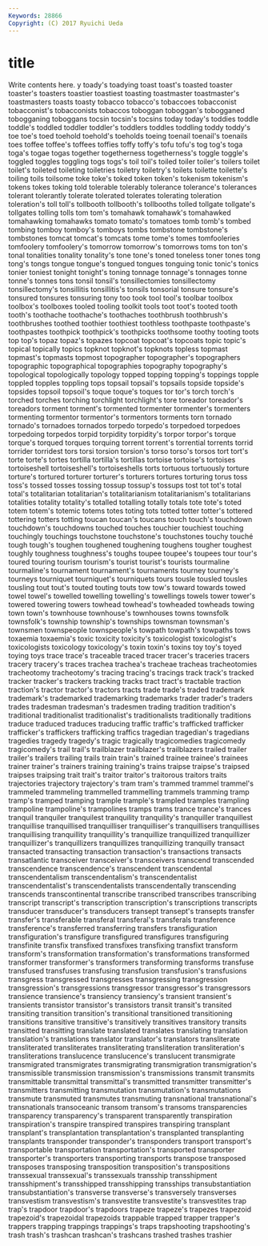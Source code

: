 ```yaml
---
Keywords: 28866 
Copyright: (C) 2017 Ryuichi Ueda
---
```


# title

Write contents here.
y toady's toadying toast toast's toasted toaster toaster's toasters
toastier toastiest toasting toastmaster toastmaster's toastmasters toasts toasty tobacco tobacco's
tobaccoes tobacconist tobacconist's tobacconists tobaccos toboggan toboggan's tobogganed tobogganing toboggans
tocsin tocsin's tocsins today today's toddies toddle toddle's toddled toddler
toddler's toddlers toddles toddling toddy toddy's toe toe's toed toehold
toehold's toeholds toeing toenail toenail's toenails toes toffee toffee's toffees
toffies toffy toffy's tofu tofu's tog tog's toga toga's togae
togas together togetherness togetherness's toggle toggle's toggled toggles toggling togs
togs's toil toil's toiled toiler toiler's toilers toilet toilet's toileted
toileting toiletries toiletry toiletry's toilets toilette toilette's toiling toils toilsome
toke toke's toked token token's tokenism tokenism's tokens tokes toking
told tolerable tolerably tolerance tolerance's tolerances tolerant tolerantly tolerate tolerated
tolerates tolerating toleration toleration's toll toll's tollbooth tollbooth's tollbooths tolled
tollgate tollgate's tollgates tolling tolls tom tom's tomahawk tomahawk's tomahawked
tomahawking tomahawks tomato tomato's tomatoes tomb tomb's tombed tombing tomboy
tomboy's tomboys tombs tombstone tombstone's tombstones tomcat tomcat's tomcats tome
tome's tomes tomfooleries tomfoolery tomfoolery's tomorrow tomorrow's tomorrows toms ton
ton's tonal tonalities tonality tonality's tone tone's toned toneless toner
tones tong tong's tongs tongue tongue's tongued tongues tonguing tonic
tonic's tonics tonier toniest tonight tonight's toning tonnage tonnage's tonnages
tonne tonne's tonnes tons tonsil tonsil's tonsillectomies tonsillectomy tonsillectomy's tonsillitis
tonsillitis's tonsils tonsorial tonsure tonsure's tonsured tonsures tonsuring tony too
took tool tool's toolbar toolbox toolbox's toolboxes tooled tooling toolkit
tools toot toot's tooted tooth tooth's toothache toothache's toothaches toothbrush
toothbrush's toothbrushes toothed toothier toothiest toothless toothpaste toothpaste's toothpastes toothpick
toothpick's toothpicks toothsome toothy tooting toots top top's topaz topaz's
topazes topcoat topcoat's topcoats topic topic's topical topically topics topknot
topknot's topknots topless topmast topmast's topmasts topmost topographer topographer's topographers
topographic topographical topographies topography topography's topological topologically topology topped topping
topping's toppings topple toppled topples toppling tops topsail topsail's topsails
topside topside's topsides topsoil topsoil's toque toque's toques tor tor's
torch torch's torched torches torching torchlight torchlight's tore toreador toreador's
toreadors torment torment's tormented tormenter tormenter's tormenters tormenting tormentor tormentor's
tormentors torments torn tornado tornado's tornadoes tornados torpedo torpedo's torpedoed
torpedoes torpedoing torpedos torpid torpidity torpidity's torpor torpor's torque torque's
torqued torques torquing torrent torrent's torrential torrents torrid torrider torridest
tors torsi torsion torsion's torso torso's torsos tort tort's torte
torte's tortes tortilla tortilla's tortillas tortoise tortoise's tortoises tortoiseshell tortoiseshell's
tortoiseshells torts tortuous tortuously torture torture's tortured torturer torturer's torturers
tortures torturing torus toss toss's tossed tosses tossing tossup tossup's
tossups tost tot tot's total total's totalitarian totalitarian's totalitarianism totalitarianism's
totalitarians totalities totality totality's totalled totalling totally totals tote tote's
toted totem totem's totemic totems totes toting tots totted totter
totter's tottered tottering totters totting toucan toucan's toucans touch touch's
touchdown touchdown's touchdowns touched touches touchier touchiest touching touchingly touchings
touchstone touchstone's touchstones touchy touché tough tough's toughen toughened toughening
toughens tougher toughest toughly toughness toughness's toughs toupee toupee's toupees
tour tour's toured touring tourism tourism's tourist tourist's tourists tourmaline
tourmaline's tournament tournament's tournaments tourney tourney's tourneys tourniquet tourniquet's tourniquets
tours tousle tousled tousles tousling tout tout's touted touting touts
tow tow's toward towards towed towel towel's towelled towelling towelling's
towellings towels tower tower's towered towering towers towhead towhead's towheaded
towheads towing town town's townhouse townhouse's townhouses towns townsfolk townsfolk's
township township's townships townsman townsman's townsmen townspeople townspeople's towpath towpath's
towpaths tows toxaemia toxaemia's toxic toxicity toxicity's toxicologist toxicologist's toxicologists
toxicology toxicology's toxin toxin's toxins toy toy's toyed toying toys
trace trace's traceable traced tracer tracer's traceries tracers tracery tracery's
traces trachea trachea's tracheae tracheas tracheotomies tracheotomy tracheotomy's tracing tracing's
tracings track track's tracked tracker tracker's trackers tracking tracks tract
tract's tractable traction traction's tractor tractor's tractors tracts trade trade's
traded trademark trademark's trademarked trademarking trademarks trader trader's traders trades
tradesman tradesman's tradesmen trading tradition tradition's traditional traditionalist traditionalist's traditionalists
traditionally traditions traduce traduced traduces traducing traffic traffic's trafficked trafficker
trafficker's traffickers trafficking traffics tragedian tragedian's tragedians tragedies tragedy tragedy's
tragic tragically tragicomedies tragicomedy tragicomedy's trail trail's trailblazer trailblazer's trailblazers
trailed trailer trailer's trailers trailing trails train train's trained trainee
trainee's trainees trainer trainer's trainers training training's trains traipse traipse's
traipsed traipses traipsing trait trait's traitor traitor's traitorous traitors traits
trajectories trajectory trajectory's tram tram's trammed trammel trammel's trammeled trammeling
trammelled trammelling trammels tramming tramp tramp's tramped tramping trample trample's
trampled tramples trampling trampoline trampoline's trampolines tramps trams trance trance's
trances tranquil tranquiler tranquilest tranquility tranquility's tranquiller tranquillest tranquillise tranquillised
tranquilliser tranquilliser's tranquillisers tranquillises tranquillising tranquillity tranquillity's tranquillize tranquillized tranquillizer
tranquillizer's tranquillizers tranquillizes tranquillizing tranquilly transact transacted transacting transaction transaction's
transactions transacts transatlantic transceiver transceiver's transceivers transcend transcended transcendence transcendence's
transcendent transcendental transcendentalism transcendentalism's transcendentalist transcendentalist's transcendentalists transcendentally transcending transcends
transcontinental transcribe transcribed transcribes transcribing transcript transcript's transcription transcription's transcriptions
transcripts transducer transducer's transducers transept transept's transepts transfer transfer's transferable
transferal transferal's transferals transference transference's transferred transferring transfers transfiguration transfiguration's
transfigure transfigured transfigures transfiguring transfinite transfix transfixed transfixes transfixing transfixt
transform transform's transformation transformation's transformations transformed transformer transformer's transformers transforming
transforms transfuse transfused transfuses transfusing transfusion transfusion's transfusions transgress transgressed
transgresses transgressing transgression transgression's transgressions transgressor transgressor's transgressors transience transience's
transiency transiency's transient transient's transients transistor transistor's transistors transit transit's
transited transiting transition transition's transitional transitioned transitioning transitions transitive transitive's
transitively transitives transitory transits transitted transitting translate translated translates translating
translation translation's translations translator translator's translators transliterate transliterated transliterates transliterating
transliteration transliteration's transliterations translucence translucence's translucent transmigrate transmigrated transmigrates transmigrating
transmigration transmigration's transmissible transmission transmission's transmissions transmit transmits transmittable transmittal
transmittal's transmitted transmitter transmitter's transmitters transmitting transmutation transmutation's transmutations transmute
transmuted transmutes transmuting transnational transnational's transnationals transoceanic transom transom's transoms
transparencies transparency transparency's transparent transparently transpiration transpiration's transpire transpired transpires
transpiring transplant transplant's transplantation transplantation's transplanted transplanting transplants transponder transponder's
transponders transport transport's transportable transportation transportation's transported transporter transporter's transporters
transporting transports transpose transposed transposes transposing transposition transposition's transpositions transsexual
transsexual's transsexuals transship transshipment transshipment's transshipped transshipping transships transubstantiation transubstantiation's
transverse transverse's transversely transverses transvestism transvestism's transvestite transvestite's transvestites trap
trap's trapdoor trapdoor's trapdoors trapeze trapeze's trapezes trapezoid trapezoid's trapezoidal
trapezoids trappable trapped trapper trapper's trappers trapping trappings trappings's traps
trapshooting trapshooting's trash trash's trashcan trashcan's trashcans trashed trashes trashier
